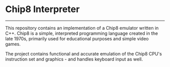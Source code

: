 # Chip8 Interpreter
---
This repository contains an implementation of a Chip8 emulator written in C++. Chip8 is a simple, interpreted programming language created in the late 1970s, primarily used for educational purposes and simple video games.

The project contains functional and accurate emulation of the Chip8 CPU's instruction set and graphics - and handles keyboard input as well.
